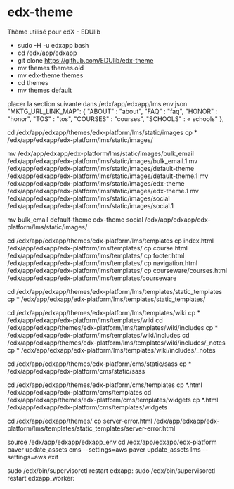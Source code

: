 edx-theme
=========
Thème utilisé pour edX - EDUlib


* sudo -H -u edxapp bash
* cd /edx/app/edxapp
* git clone https://github.com/EDUlib/edx-theme
* mv themes themes.old
* mv edx-theme themes
* cd themes
* mv themes default

placer la section suivante dans /edx/app/edxapp/lms.env.json
    "MKTG_URL_LINK_MAP": {
        "ABOUT" : "about",
        "FAQ" : "faq",
        "HONOR" : "honor",
        "TOS" : "tos",
        "COURSES" : "courses",
        "SCHOOLS" : « schools"
    },


cd /edx/app/edxapp/themes/edx-platform/lms/static/images
cp * /edx/app/edxapp/edx-platform/lms/static/images/

mv /edx/app/edxapp/edx-platform/lms/static/images/bulk_email /edx/app/edxapp/edx-platform/lms/static/images/bulk_email.1
mv /edx/app/edxapp/edx-platform/lms/static/images/default-theme /edx/app/edxapp/edx-platform/lms/static/images/default-theme.1
mv /edx/app/edxapp/edx-platform/lms/static/images/edx-theme /edx/app/edxapp/edx-platform/lms/static/images/edx-theme.1
mv /edx/app/edxapp/edx-platform/lms/static/images/social /edx/app/edxapp/edx-platform/lms/static/images/social.1

mv bulk_email default-theme edx-theme social /edx/app/edxapp/edx-platform/lms/static/images/


cd /edx/app/edxapp/themes/edx-platform/lms/templates
cp index.html /edx/app/edxapp/edx-platform/lms/templates/
cp course.html /edx/app/edxapp/edx-platform/lms/templates/
cp footer.html /edx/app/edxapp/edx-platform/lms/templates/
cp navigation.html /edx/app/edxapp/edx-platform/lms/templates/
cp courseware/courses.html /edx/app/edxapp/edx-platform/lms/templates/courseware

cd /edx/app/edxapp/themes/edx-platform/lms/templates/static_templates
cp * /edx/app/edxapp/edx-platform/lms/templates/static_templates/

cd /edx/app/edxapp/themes/edx-platform/lms/templates/wiki
cp * /edx/app/edxapp/edx-platform/lms/templates/wiki
cd /edx/app/edxapp/themes/edx-platform/lms/templates/wiki/includes
cp * /edx/app/edxapp/edx-platform/lms/templates/wiki/includes
cd /edx/app/edxapp/themes/edx-platform/lms/templates/wiki/includes/_notes
cp * /edx/app/edxapp/edx-platform/lms/templates/wiki/includes/_notes

cd /edx/app/edxapp/themes/edx-platform/cms/static/sass
cp * /edx/app/edxapp/edx-platform/cms/static/sass

cd /edx/app/edxapp/themes/edx-platform/cms/templates
cp *.html /edx/app/edxapp/edx-platform/cms/templates
cd /edx/app/edxapp/themes/edx-platform/cms/templates/widgets
cp *.html /edx/app/edxapp/edx-platform/cms/templates/widgets

cd /edx/app/edxapp/themes/
cp server-error.html /edx/app/edxapp/edx-platform/lms/templates/static_templates/server-error.html







source /edx/app/edxapp/edxapp_env
cd /edx/app/edxapp/edx-platform
paver update_assets cms --settings=aws
paver update_assets lms --settings=aws
exit


sudo /edx/bin/supervisorctl restart edxapp:
sudo /edx/bin/supervisorctl restart edxapp_worker:


